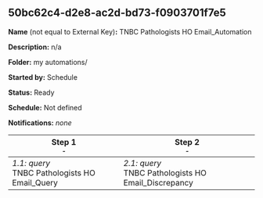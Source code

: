 ## 50bc62c4-d2e8-ac2d-bd73-f0903701f7e5

**Name** (not equal to External Key)**:** TNBC Pathologists HO Email_Automation

**Description:** n/a

**Folder:** my automations/

**Started by:** Schedule

**Status:** Ready

**Schedule:** Not defined

**Notifications:** _none_


| Step 1<br>_<small>-</small>_ | Step 2<br>_<small>-</small>_ |
| --- | --- |
| _1.1: query_<br>TNBC Pathologists HO Email_Query | _2.1: query_<br>TNBC Pathologists HO Email_Discrepancy |
